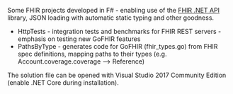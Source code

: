 Some FHIR projects developed in F# - enabling use of the [FHIR .NET API](https://fire.ly/fhir-api/) library, JSON loading with automatic static typing and other goodness.

* HttpTests - integration tests and benchmarks for FHIR REST servers - emphasis on testing new GoFHIR features
* PathsByType - generates code for GoFHIR (fhir_types.go) from FHIR spec definitions, mapping paths to their types (e.g. Account.coverage.coverage --> Reference)

The solution file can be opened with Visual Studio 2017 Community Edition (enable .NET Core during installation).